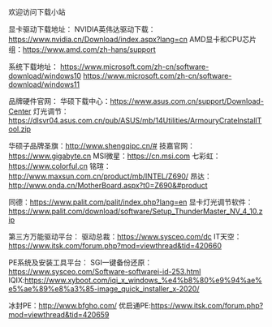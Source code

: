欢迎访问下载小站

显卡驱动下载地址：
NVIDIA英伟达驱动下载：https://www.nvidia.cn/Download/index.aspx?lang=cn
AMD显卡和CPU芯片组：https://www.amd.com/zh-hans/support

系统下载地址：
https://www.microsoft.com/zh-cn/software-download/windows10
https://www.microsoft.com/zh-cn/software-download/windows11

品牌硬件官网：
华硕下载中心：https://www.asus.com.cn/support/Download-Center
            灯光调节：https://dlsvr04.asus.com.cn/pub/ASUS/mb/14Utilities/ArmouryCrateInstallTool.zip

华硕子品牌圣旗：http://www.shengqipc.cn/#
技嘉官网：https://www.gigabyte.cn
MSI微星：https://cn.msi.com
七彩虹：https://www.colorful.cn
铭瑄：http://www.maxsun.com.cn/product/mb/INTEL/Z690/
昂达：http://www.onda.cn/MotherBoard.aspx?t0=Z690&#product

同德：https://www.palit.com/palit/index.php?lang=en
     显卡灯光调节软件：https://www.palit.com/download/software/Setup_ThunderMaster_NV_4_10.zip



第三方万能驱动平台：
驱动总裁：https://www.sysceo.com/dc
IT天空：https://www.itsk.com/forum.php?mod=viewthread&tid=420660

PE系统及安装工具平台：
SGI一键备份还原：https://www.sysceo.com/Software-softwarei-id-253.html
IQIX:https://www.xyboot.com/iqi_x_windows_%e4%b8%80%e9%94%ae%e5%ae%89%e8%a3%85-image_quick_installer_x-2020/

冰封PE：http://www.bfgho.com/
优启通PE:https://www.itsk.com/forum.php?mod=viewthread&tid=420659




